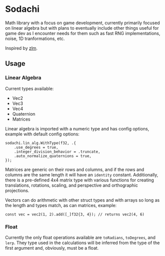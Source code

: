 # Sodachi
Math library with a focus on game development, currently primarily focused on linear algebra but with plans to eventually include other things useful for game dev as I encounter needs for them such as fast RNG implementations, noise, 1D tranformations, etc.

Inspired by [zlm](https://github.com/ziglibs/zlm).

## Usage

### Linear Algebra
Current types available:
* Vec2
* Vec3
* Vec4
* Quaternion
* Matrices

Linear algebra is imported with a numeric type and has config options, example with default config options:

```zig
sodachi.lin_alg.WithType(f32, .{
    .use_degrees = true,
    .integer_division_behavior = .truncate,
    .auto_normalize_quaternions = true,
});
```

Matrices are generic on their rows and columns, and if the rows and columns are the same length it will have an `identity` constant. Additionally, there is a pre-defined 4x4 matrix type with various functions for creating translations, rotations, scaling, and perspective and orthographic projections.

Vectors can do arithmetic with other struct types and with arrays so long as the length and types match, as can matrices, example:

```zig
const vec = vec2(1, 2).add([_]f32{3, 4}); // returns vec2(4, 6)
```

### Float
Currently the only float operations available are `toRadians`, `toDegrees`, and `lerp`. They type used in the calculations will be inferred from the type of the first argument and, obviously, must be a float.
